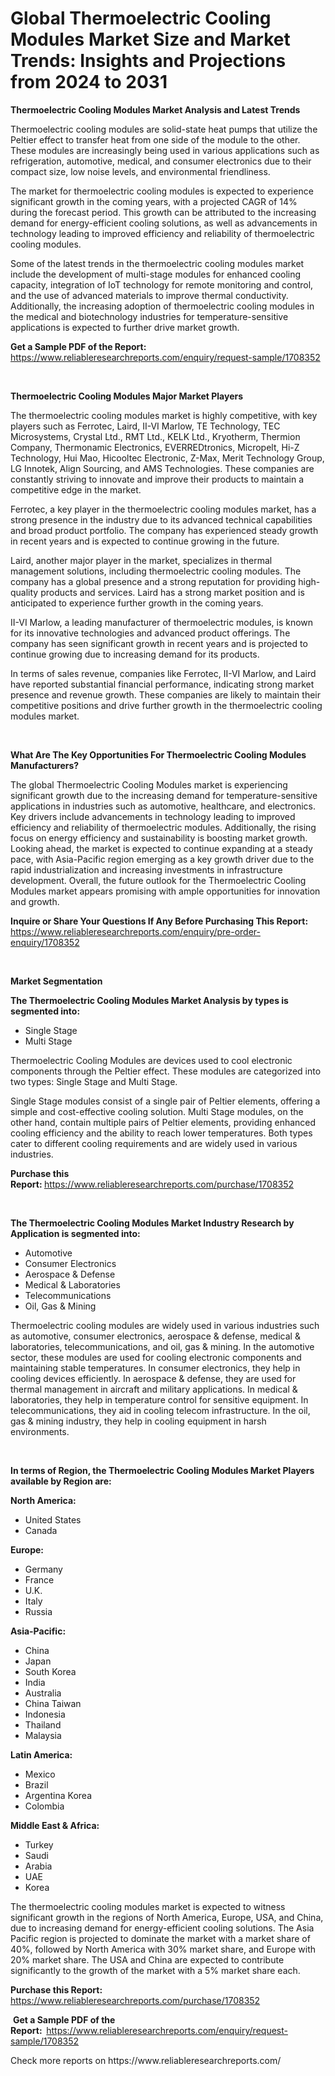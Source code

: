 <p><h1>Global Thermoelectric Cooling Modules Market Size and Market Trends: Insights and Projections from 2024 to 2031</h1></p><p><strong>Thermoelectric Cooling Modules Market Analysis and Latest Trends</strong></p>
<p><p>Thermoelectric cooling modules are solid-state heat pumps that utilize the Peltier effect to transfer heat from one side of the module to the other. These modules are increasingly being used in various applications such as refrigeration, automotive, medical, and consumer electronics due to their compact size, low noise levels, and environmental friendliness.</p><p>The market for thermoelectric cooling modules is expected to experience significant growth in the coming years, with a projected CAGR of 14% during the forecast period. This growth can be attributed to the increasing demand for energy-efficient cooling solutions, as well as advancements in technology leading to improved efficiency and reliability of thermoelectric cooling modules.</p><p>Some of the latest trends in the thermoelectric cooling modules market include the development of multi-stage modules for enhanced cooling capacity, integration of IoT technology for remote monitoring and control, and the use of advanced materials to improve thermal conductivity. Additionally, the increasing adoption of thermoelectric cooling modules in the medical and biotechnology industries for temperature-sensitive applications is expected to further drive market growth.</p></p>
<p><strong>Get a Sample PDF of the Report:&nbsp;</strong> <a href="https://www.reliableresearchreports.com/enquiry/request-sample/1708352">https://www.reliableresearchreports.com/enquiry/request-sample/1708352</a></p>
<p>&nbsp;</p>
<p><strong>Thermoelectric Cooling Modules Major Market Players</strong></p>
<p><p>The thermoelectric cooling modules market is highly competitive, with key players such as Ferrotec, Laird, II-VI Marlow, TE Technology, TEC Microsystems, Crystal Ltd., RMT Ltd., KELK Ltd., Kryotherm, Thermion Company, Thermonamic Electronics, EVERREDtronics, Micropelt, Hi-Z Technology, Hui Mao, Hicooltec Electronic, Z-Max, Merit Technology Group, LG Innotek, Align Sourcing, and AMS Technologies. These companies are constantly striving to innovate and improve their products to maintain a competitive edge in the market.</p><p>Ferrotec, a key player in the thermoelectric cooling modules market, has a strong presence in the industry due to its advanced technical capabilities and broad product portfolio. The company has experienced steady growth in recent years and is expected to continue growing in the future.</p><p>Laird, another major player in the market, specializes in thermal management solutions, including thermoelectric cooling modules. The company has a global presence and a strong reputation for providing high-quality products and services. Laird has a strong market position and is anticipated to experience further growth in the coming years.</p><p>II-VI Marlow, a leading manufacturer of thermoelectric modules, is known for its innovative technologies and advanced product offerings. The company has seen significant growth in recent years and is projected to continue growing due to increasing demand for its products.</p><p>In terms of sales revenue, companies like Ferrotec, II-VI Marlow, and Laird have reported substantial financial performance, indicating strong market presence and revenue growth. These companies are likely to maintain their competitive positions and drive further growth in the thermoelectric cooling modules market.</p></p>
<p>&nbsp;</p>
<p><strong>What Are The Key Opportunities For Thermoelectric Cooling Modules Manufacturers?</strong></p>
<p><p>The global Thermoelectric Cooling Modules market is experiencing significant growth due to the increasing demand for temperature-sensitive applications in industries such as automotive, healthcare, and electronics. Key drivers include advancements in technology leading to improved efficiency and reliability of thermoelectric modules. Additionally, the rising focus on energy efficiency and sustainability is boosting market growth. Looking ahead, the market is expected to continue expanding at a steady pace, with Asia-Pacific region emerging as a key growth driver due to the rapid industrialization and increasing investments in infrastructure development. Overall, the future outlook for the Thermoelectric Cooling Modules market appears promising with ample opportunities for innovation and growth.</p></p>
<p><strong>Inquire or Share Your Questions If Any Before Purchasing This Report:</strong> <a href="https://www.reliableresearchreports.com/enquiry/pre-order-enquiry/1708352">https://www.reliableresearchreports.com/enquiry/pre-order-enquiry/1708352</a></p>
<p>&nbsp;</p>
<p><strong>Market Segmentation</strong></p>
<p><strong>The Thermoelectric Cooling Modules Market Analysis by types is segmented into:</strong></p>
<p><ul><li>Single Stage</li><li>Multi Stage</li></ul></p>
<p><p>Thermoelectric Cooling Modules are devices used to cool electronic components through the Peltier effect. These modules are categorized into two types: Single Stage and Multi Stage. </p><p>Single Stage modules consist of a single pair of Peltier elements, offering a simple and cost-effective cooling solution. Multi Stage modules, on the other hand, contain multiple pairs of Peltier elements, providing enhanced cooling efficiency and the ability to reach lower temperatures. Both types cater to different cooling requirements and are widely used in various industries.</p></p>
<p><strong>Purchase this Report:&nbsp;</strong><a href="https://www.reliableresearchreports.com/purchase/1708352">https://www.reliableresearchreports.com/purchase/1708352</a></p>
<p>&nbsp;</p>
<p><strong>The Thermoelectric Cooling Modules Market Industry Research by Application is segmented into:</strong></p>
<p><ul><li>Automotive</li><li>Consumer Electronics</li><li>Aerospace & Defense</li><li>Medical & Laboratories</li><li>Telecommunications</li><li>Oil, Gas & Mining</li></ul></p>
<p><p>Thermoelectric cooling modules are widely used in various industries such as automotive, consumer electronics, aerospace & defense, medical & laboratories, telecommunications, and oil, gas & mining. In the automotive sector, these modules are used for cooling electronic components and maintaining stable temperatures. In consumer electronics, they help in cooling devices efficiently. In aerospace & defense, they are used for thermal management in aircraft and military applications. In medical & laboratories, they help in temperature control for sensitive equipment. In telecommunications, they aid in cooling telecom infrastructure. In the oil, gas & mining industry, they help in cooling equipment in harsh environments.</p></p>
<p>&nbsp;</p>
<p><strong>In terms of Region, the Thermoelectric Cooling Modules Market Players available by Region are:</strong></p>
<p>
    <p> <strong> North America: </strong>
        <ul>
            <li>United States</li>
            <li>Canada</li>
        </ul>
        </p> 
    <p> <strong> Europe: </strong>
        <ul>
            <li>Germany</li>
            <li>France</li>
            <li>U.K.</li>
            <li>Italy</li>
            <li>Russia</li>
        </ul>
        </p> 
    <p> <strong> Asia-Pacific: </strong>
        <ul>
            <li>China</li>
            <li>Japan</li>
            <li>South Korea</li>
            <li>India</li>
            <li>Australia</li>
            <li>China Taiwan</li>
            <li>Indonesia</li>
            <li>Thailand</li>
            <li>Malaysia</li>
        </ul>
        </p> 
    <p> <strong> Latin America: </strong>
        <ul>
            <li>Mexico</li>
            <li>Brazil</li>
            <li>Argentina Korea</li>
            <li>Colombia</li>
        </ul>
        </p> 
    <p> <strong> Middle East & Africa: </strong>
        <ul>
            <li>Turkey</li>
            <li>Saudi</li>
            <li>Arabia</li>
            <li>UAE</li>
            <li>Korea</li>
        </ul>
    </p>
    </p>
<p><p>The thermoelectric cooling modules market is expected to witness significant growth in the regions of North America, Europe, USA, and China, due to increasing demand for energy-efficient cooling solutions. The Asia Pacific region is projected to dominate the market with a market share of 40%, followed by North America with 30% market share, and Europe with 20% market share. The USA and China are expected to contribute significantly to the growth of the market with a 5% market share each.</p></p>
<p><strong>Purchase this Report: </strong><a href="https://www.reliableresearchreports.com/purchase/1708352">https://www.reliableresearchreports.com/purchase/1708352</a></p>
<p>&nbsp;<strong>Get a Sample PDF of the Report:&nbsp;&nbsp;</strong><a href="https://www.reliableresearchreports.com/enquiry/request-sample/1708352">https://www.reliableresearchreports.com/enquiry/request-sample/1708352</a></p>
<p><strong></strong></p>
<p>Check more reports on https://www.reliableresearchreports.com/</p>